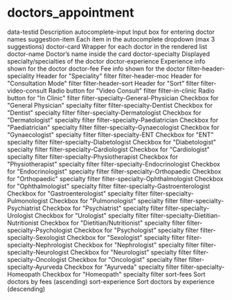 # doctors_appointment

data-testid	Description
autocomplete-input	Input box for entering doctor names
suggestion-item	Each item in the autocomplete dropdown (max 3 suggestions)
doctor-card	Wrapper for each doctor in the rendered list
doctor-name	Doctor’s name inside the card
doctor-specialty	Displayed specialty/specialties of the doctor
doctor-experience	Experience info shown for the doctor
doctor-fee	Fee info shown for the doctor
filter-header-speciality	Header for "Speciality" filter
filter-header-moc	Header for "Consultation Mode" filter
filter-header-sort	Header for "Sort" filter
filter-video-consult	Radio button for "Video Consult" filter
filter-in-clinic	Radio button for "In Clinic" filter
filter-specialty-General-Physician	Checkbox for "General Physician" specialty filter
filter-specialty-Dentist	Checkbox for "Dentist" specialty filter
filter-specialty-Dermatologist	Checkbox for "Dermatologist" specialty filter
filter-specialty-Paediatrician	Checkbox for "Paediatrician" specialty filter
filter-specialty-Gynaecologist	Checkbox for "Gynaecologist" specialty filter
filter-specialty-ENT	Checkbox for "ENT" specialty filter
filter-specialty-Diabetologist	Checkbox for "Diabetologist" specialty filter
filter-specialty-Cardiologist	Checkbox for "Cardiologist" specialty filter
filter-specialty-Physiotherapist	Checkbox for "Physiotherapist" specialty filter
filter-specialty-Endocrinologist	Checkbox for "Endocrinologist" specialty filter
filter-specialty-Orthopaedic	Checkbox for "Orthopaedic" specialty filter
filter-specialty-Ophthalmologist	Checkbox for "Ophthalmologist" specialty filter
filter-specialty-Gastroenterologist	Checkbox for "Gastroenterologist" specialty filter
filter-specialty-Pulmonologist	Checkbox for "Pulmonologist" specialty filter
filter-specialty-Psychiatrist	Checkbox for "Psychiatrist" specialty filter
filter-specialty-Urologist	Checkbox for "Urologist" specialty filter
filter-specialty-Dietitian-Nutritionist	Checkbox for "Dietitian/Nutritionist" specialty filter
filter-specialty-Psychologist	Checkbox for "Psychologist" specialty filter
filter-specialty-Sexologist	Checkbox for "Sexologist" specialty filter
filter-specialty-Nephrologist	Checkbox for "Nephrologist" specialty filter
filter-specialty-Neurologist	Checkbox for "Neurologist" specialty filter
filter-specialty-Oncologist	Checkbox for "Oncologist" specialty filter
filter-specialty-Ayurveda	Checkbox for "Ayurveda" specialty filter
filter-specialty-Homeopath	Checkbox for "Homeopath" specialty filter
sort-fees	Sort doctors by fees (ascending)
sort-experience	Sort doctors by experience (descending)
